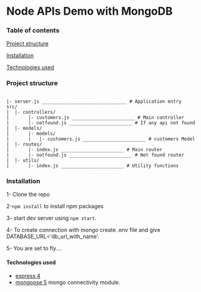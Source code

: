 # Node APIs Demo with MongoDB

### Table of contents

[Project structure](#project-structure)

[Installation](#installation)

[Technologies used](#technologies-used)

### Project structure

```

|- server.js _______________________________ # Application entry
src/
|  |- controllers/
|       |- customers.js _______________________ # Main controller
|       |- notfound.js _______________________ # If any api not found
|  |- models/
|       |- models/
|       |   |- customers.js _______________________ # customers Model
|  |- routes/
|       |- index.js _______________________ # Main router
|       |- notfound.js _______________________ # Not found router
|  |- utils/
|       |- index.js _______________________ # Utility functions
```

### Installation

1- Clone the repo

2-`npm install` to install npm packages

3- start dev server using `npm start`.

4- To create connection with mongo create .env file and give DATABASE_URL='db_url_with_name'.

5- You are set to fly....

#### Technologies used

- [express 4](https://github.com/expressjs/express)
- [mongoose 5](https://github.com/Automattic/mongoose) mongo connectivity module.
